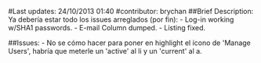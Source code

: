 #Last updates: 24/10/2013 01:40
#contributor: brychan
##Brief Description: Ya debería estar todo los issues arreglados (por fin):
	- Log-in working w/SHA1 passwords.
	- E-mail Column dumped.
	- Listing fixed.

##Issues:
	- No se cómo hacer para poner en highlight el ícono de 'Manage Users', habría que meterle un 'active' al li y un 'current' al a.


